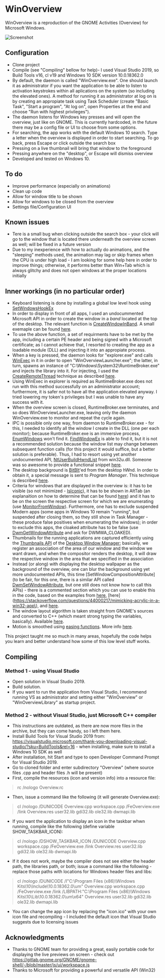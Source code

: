 # WinOverview
WinOverview is a reproduction of the GNOME Activities (Overview) for Microsoft Windows.

![Screenshot](/docs/screenshot2.png?raw=true "Screenshot (don't worry, I redirect all Bing traffic to Google, yet their daily images are awesome")

## Configuration
* Clone project
* Compile (see "Compiling" bellow for help)- I used Visual Studio 2019, so Build Tools v16, cl v19 and Windows 10 SDK version 10.0.18362.0
* By default, the daemon is called "WinOverview.exe". One should launch it as administrator if you want the application to be able to listen to activation keystrokes within all aplications on the system (so including the elevated ones). A method for running it as administrator at log on is by creating an appropiate task using Task Scheduler (create "Basic Task", "Start a program", "At log on", open Properties at the end and choose "Run with highest privileges").
* The daemon listens for Windows key presses and will open the overview, just like on GNOME. This is currently hardcoded, in the future there may be a config file or UI to choose from some options.
* For searching, the app works with the default Windows 10 search. Type a letter when the overview is displayed in order to start searching. To go back, press Escape or click outside the search box
* Pressing on a live thumbnail will bring that window to the foreground
* Pressing anywhere on the "desktop", or Escape will dismiss overview
* Developed and tested on Windows 10.

## To do
* Improve performance (especially on animations)
* Clean up code
* Allow for window title to be shown
* Allow for windows to be closed from the overview
* Settings file/Configuration UI

## Known issues
* Tere is a small bug when clicking outside the search box - your click will go to the window that is located there underneath the overview screen as well; will be fixed in a future version
* Due to my inexperience with how to actually do animations, and the "sleeping" methods used, the animation may lag or skip frames when the CPU is under high load - I am looking for some help here in order to improve things; otherwise, it performs better than Win+Tab which is always glitchy and does not open windows at the proper locations initially

## Inner workings (in no particular order)
* Keyboard listening is done by installing a global low level hook using [SetWindowsHookEx]
* In order to display in front of all apps, I used an undocummented Microsoft API in order to create the window in a *band* located at the top of the desktop. The relevant function is [CreateWindowInBand]. A small exemaple can be found [here](https://gist.github.com/ADeltaX/a0b5366f91df26c5fa2aeadf439346c9).
* To use the above function, a set of requirments have to be met by the app, including a certain PE header and being signed with a Microsoft certificate; as I cannot achieve that, I resorted to creating the app as a loadable module (DLL) and injecting it into an appropiate process.
* When a key is pressed, the daemon looks for "explorer.exe" and calls [WinExec] in it in order to open "WinOverviewLauncher.exe"; the latter, in turn, spawns an instance of "C:\Windows\System32\RuntimeBroker.exe" and injects the library into it. For injecting, I used the [CreateRemoteThread] technique as described [here](https://www.codeproject.com/Articles/4610/Three-Ways-to-Inject-Your-Code-into-Another-Proces).
* Using WinExec in explorer is required as RuntimeBroker.exe does not run with this method successfully on an administrator account; furthermore, it is safer not to have all the application elevated anyway. I tried lowering my token's privileges but I was unable to have any success with it.
* When the overview screen is closed, RuntimeBroker.exe terminates, and so does WinOverviewLauncher.exe, leaving only the daemon WinOverview.exe to monitor and repeat the cycle again.
* IPC is possible only one way, from daemon to RuntimeBroker.exe - for this, I needed to identify all the window I create in the DLL (one per each monitor); because RuntimeBroker.exe is an immersive process, [EnumWindows] won't find it. [FindWindowEx] is able to find it, but it is not a recommended solution because the window list may change between subsequent function calls (for this project it would suffice, but a better solution is preferable). Thus, I had to resort using yet another undocumented API, [NtUserBuildHwndList] from win32u.dll. Someone was so awesome to provide a functional snippet [here](https://stackoverflow.com/questions/38205375/enumwindows-function-in-win10-enumerates-only-desktop-apps).
* The desktop background is [BitBlt]'ed from the desktop hWnd. In order to obtain it, a special message is sent to *Program Manager*. This technique is described [here](https://stackoverflow.com/questions/56132584/draw-on-windows-10-wallpaper-in-c).
* Criteria for windows that are displayed in the overview is: it has to be visible (so not minimized - [IsIconic]), it has to be shown in AltTab (an explanaition on how to determine that can be found [here](https://devblogs.microsoft.com/oldnewthing/20071008-00/?p=24863)) and it has to be on the screen the respective screen for which we are enumerating (use [MonitorFromWindow]). Furthermore, one has to exclude suspended Modern apps (some apps in Windows 10 remain "running", but suspended after closing them, so they still show in Task Manager - these produce false positives when enumerating the windows); in order to exclude this apps, the cloaked attribute has to be false (use [DwmGetWindowAttribute] and ask for DWMWA_CLOAKED).
* Thumbnails for the running applications are captured efficiently using the [Thumbnails API] of the [Desktop Window Manager]; basically, we register an association of the area of our window and the window we want drawn, and when the compositor renders the desktop, it will draw the respective window in the area that we specified in the association
* Instead (or along) with displaying the desktop wallpaper as the background of the overview, one can blur the background using yet more undocumented APIs, this time [SetWindowCompositionAttribute] (to be fair, for this one, there is a similar API called [DwmSetWindowAttribute], but one still does not know how to call this APIs) - there is a commented section which you can use to enable this in the code, based on the examples from [here](https://stackoverflow.com/questions/32724187/how-do-you-set-the-glass-blend-colour-on-windows-10), [here](https://stackoverflow.com/questions/44000217/mimicking-acrylic-in-a-win32-app\), and [here](https://github.com/riverar/sample-win32-acrylicblur).
* The window layout algorithm is taken straight from GNOME's sources and converted to C++ (which meant strong typing the variables, basically). Available [here](https://gitlab.gnome.org/GNOME/gnome-shell/-/blob/master/js/ui/workspace.js).
* Motion is smoothed using [easing functions]. More info [here](https://github.com/Michaelangel007/easing).

This project taught me so much in many areas, hopefully the code helps you learn and better understand how some of this low level stuff works.

[SetWindowsHookEx]: https://docs.microsoft.com/en-us/windows/win32/api/winuser/nf-winuser-setwindowshookexw
[CreateWindowInBand]: https://blog.adeltax.com/window-z-order-in-windows-10/
[WinExec]: https://docs.microsoft.com/en-us/windows/win32/api/winbase/nf-winbase-winexec
[CreateRemoteThread]: https://docs.microsoft.com/en-us/windows/win32/api/processthreadsapi/nf-processthreadsapi-createremotethread
[EnumWindows]: https://docs.microsoft.com/en-us/windows/win32/api/winuser/nf-winuser-enumwindows
[FindWindowEx]: https://docs.microsoft.com/en-us/windows/win32/api/winuser/nf-winuser-findwindowexw
[NtUserBuildHwndList]: https://doxygen.reactos.org/dd/d79/include_2ntuser_8h_source.html
[BitBlt]: https://docs.microsoft.com/en-us/windows/win32/api/wingdi/nf-wingdi-bitblt
[IsIconic]: https://docs.microsoft.com/en-us/windows/win32/api/winuser/nf-winuser-isiconic
[MonitorFromWindow]: https://docs.microsoft.com/en-us/windows/win32/api/winuser/nf-winuser-monitorfromwindow
[DwmGetWindowAttribute]: https://docs.microsoft.com/en-us/windows/win32/api/dwmapi/nf-dwmapi-dwmgetwindowattribute
[Thumbnails API]: https://docs.microsoft.com/en-us/windows/win32/dwm/thumbnail-ovw
[Desktop Window Manager]: https://docs.microsoft.com/en-us/windows/win32/dwm/dwm-overview
[DwmSetWindowAttribute]: https://docs.microsoft.com/en-gb/windows/win32/api/dwmapi/nf-dwmapi-dwmsetwindowattribute
[easing functions]: https://easings.net/en

## Compiling
### Method 1 - using Visual Studio
* Open solution in Visual Studio 2019.
* Build solution.
* If you want to run the application from Visual Studio, I recommend running VS as administrator and setting either "WinOverview" or "WinOverviewLibrary" as startup project.
### Method 2 - without Visual Studio, just Microsoft C++ compiler
* This instructions are outdated, as there are now more files in the archive, but they can come handy, so I left them here.
* Install Build Tools for Visual Studio 2019 from: https://visualstudio.microsoft.com/thank-you-downloading-visual-studio/?sku=BuildTools&rel=16 - when installing, make sure to install a Windows 10 SDK as well
* After installation, hit Start and type to open Developer Command Prompt for Visual Studio 2019.
* Go to cloned folder and enter subdirectory "Overview" (where source files .cpp and header files .h will be present)
* First, compile the resources (icon and version info) into a resource file:
> rc /nologo Overview.rc
* Then, issue a command like the following (it will generate Overview.exe):
> cl /nologo /DUNICODE Overview.cpp workspace.cpp /FeOverview.exe /link Overview.res user32.lib gdi32.lib ole32.lib dwmapi.lib
* If you want the application to display an icon in the taskbar whwn running, compile like the following (define variable SHOW_TASKBAR_ICON):
> cl /nologo /DSHOW_TASKBAR_ICON /DUNICODE Overview.cpp workspace.cpp /FeOverview.exe /link Overview.res user32.lib gdi32.lib ole32.lib dwmapi.lib
* If it does not work, maybe the compiler does not see either the header path, the libraries path, or both; issue a command like the following - replace those paths with locations for Windows header files and libs:
> cl /nologo /DUNICODE /I"C:\Program Files (x86)\Windows Kits\10\Include\10.0.18362.0\um" Overview.cpp workspace.cpp /FeOverview.exe /link /LIBPATH:"C:\Program Files (x86)\Windows Kits\10\Lib\10.0.18362.0\um\x64" Overview.res user32.lib gdi32.lib ole32.lib dwmapi.lib
* You can change the app icon by replacing the "icon.ico" with your own icon file and recompiling - I included the default icon that Visual Studio suggests due to licensing issues

## Acknowledgments
* Thanks to GNOME team for providing a great, easily portable code for displaying the live previews on screen - check out https://gitlab.gnome.org/GNOME/gnome-shell/-/blob/master/js/ui/workspace.js
* Thanks to Microsoft for providing a powerful and versatile API (Win32)
